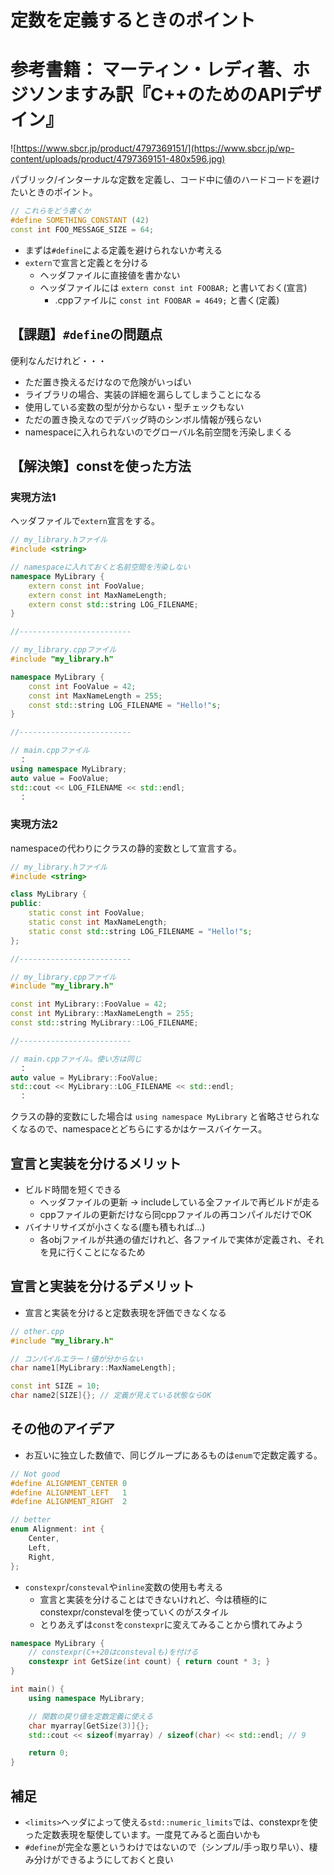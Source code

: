 # 定数を定義するときのポイント
# 参考書籍： マーティン・レディ著、ホジソンますみ訳『C++のためのAPIデザイン』

![https://www.sbcr.jp/product/4797369151/](https://www.sbcr.jp/wp-content/uploads/product/4797369151-480x596.jpg)

パブリック/インターナルな定数を定義し、コード中に値のハードコードを避けたいときのポイント。

```cpp
// これらをどう書くか
#define SOMETHING_CONSTANT (42)
const int FOO_MESSAGE_SIZE = 64;
```

* まずは`#define`による定義を避けられないか考える
* `extern`で宣言と定義とを分ける
    * ヘッダファイルに直接値を書かない
    * ヘッダファイルには `extern const int FOOBAR;` と書いておく(宣言)
        * .cppファイルに `const int FOOBAR = 4649;` と書く(定義)

## 【課題】`#define`の問題点

便利なんだけれど・・・

* ただ置き換えるだけなので危険がいっぱい
* ライブラリの場合、実装の詳細を漏らしてしまうことになる
* 使用している変数の型が分からない・型チェックもない
* ただの置き換えなのでデバッグ時のシンボル情報が残らない
* namespaceに入れられないのでグローバル名前空間を汚染しまくる

## 【解決策】constを使った方法

### 実現方法1

ヘッダファイルで`extern`宣言をする。

```cpp
// my_library.hファイル
#include <string>

// namespaceに入れておくと名前空間を汚染しない
namespace MyLibrary {
    extern const int FooValue;
    extern const int MaxNameLength;
    extern const std::string LOG_FILENAME;
}

//-------------------------

// my_library.cppファイル
#include "my_library.h"

namespace MyLibrary {
    const int FooValue = 42;
    const int MaxNameLength = 255;
    const std::string LOG_FILENAME = "Hello!"s;
}

//-------------------------

// main.cppファイル
  ：
using namespace MyLibrary;
auto value = FooValue;
std::cout << LOG_FILENAME << std::endl;
  ：
```

### 実現方法2

namespaceの代わりにクラスの静的変数として宣言する。

```cpp
// my_library.hファイル
#include <string>

class MyLibrary {
public:
    static const int FooValue;
    static const int MaxNameLength;
    static const std::string LOG_FILENAME = "Hello!"s;
};

//-------------------------

// my_library.cppファイル
#include "my_library.h"

const int MyLibrary::FooValue = 42;
const int MyLibrary::MaxNameLength = 255;
const std::string MyLibrary::LOG_FILENAME;

//-------------------------

// main.cppファイル。使い方は同じ
  ：
auto value = MyLibrary::FooValue;
std::cout << MyLibrary::LOG_FILENAME << std::endl;
  ：
```

クラスの静的変数にした場合は `using namespace MyLibrary` と省略させられなくなるので、namespaceとどちらにするかはケースバイケース。

## 宣言と実装を分けるメリット

* ビルド時間を短くできる
    * ヘッダファイルの更新 → includeしている全ファイルで再ビルドが走る
    * cppファイルの更新だけなら同cppファイルの再コンパイルだけでOK
* バイナリサイズが小さくなる(塵も積もれば…)
    * 各objファイルが共通の値だけれど、各ファイルで実体が定義され、それを見に行くことになるため

## 宣言と実装を分けるデメリット

* 宣言と実装を分けると定数表現を評価できなくなる

```cpp
// other.cpp
#include "my_library.h"

// コンパイルエラー！値が分からない
char name1[MyLibrary::MaxNameLength];

const int SIZE = 10;
char name2[SIZE]{}; // 定義が見えている状態ならOK
```

## その他のアイデア

* お互いに独立した数値で、同じグループにあるものは`enum`で定数定義する。

```cpp
// Not good
#define ALIGNMENT_CENTER 0
#define ALIGNMENT_LEFT   1
#define ALIGNMENT_RIGHT  2

// better
enum Alignment: int {
    Center,
    Left,
    Right,
};
```

* `constexpr`/`consteval`や`inline`変数の使用も考える
    * 宣言と実装を分けることはできないけれど、今は積極的にconstexpr/constevalを使っていくのがスタイル
    * とりあえずは`const`を`constexpr`に変えてみることから慣れてみよう

```cpp
namespace MyLibrary {
    // constexpr(C++20はconstevalも)を付ける
    constexpr int GetSize(int count) { return count * 3; }
}

int main() {
    using namespace MyLibrary;

    // 関数の戻り値を定数定義に使える
    char myarray[GetSize(3)]{};
    std::cout << sizeof(myarray) / sizeof(char) << std::endl; // 9

    return 0;
}
```

## 補足

* `<limits>`ヘッダによって使える`std::numeric_limits`では、constexprを使った定数表現を駆使しています。一度見てみると面白いかも
* `#define`が完全な悪というわけではないので（シンプル/手っ取り早い）、棲み分けができるようにしておくと良い
